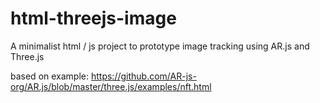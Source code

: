 # html-threejs-image

A minimalist html / js project to prototype image tracking using AR.js and Three.js

based on example: https://github.com/AR-js-org/AR.js/blob/master/three.js/examples/nft.html
